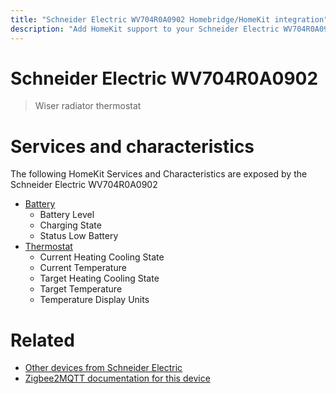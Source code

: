 ```yaml
---
title: "Schneider Electric WV704R0A0902 Homebridge/HomeKit integration"
description: "Add HomeKit support to your Schneider Electric WV704R0A0902, using Homebridge, Zigbee2MQTT and homebridge-z2m."
---
```

<!---
This file has been GENERATED using src/docgen/docgen.ts
DO NOT EDIT THIS FILE MANUALLY!
-->
# Schneider Electric WV704R0A0902
> Wiser radiator thermostat


# Services and characteristics
The following HomeKit Services and Characteristics are exposed by
the Schneider Electric WV704R0A0902

* [Battery](../../battery.md)
  * Battery Level
  * Charging State
  * Status Low Battery
* [Thermostat](../../climate.md)
  * Current Heating Cooling State
  * Current Temperature
  * Target Heating Cooling State
  * Target Temperature
  * Temperature Display Units


# Related
* [Other devices from Schneider Electric](../index.md#schneider_electric)
* [Zigbee2MQTT documentation for this device](https://www.zigbee2mqtt.io/devices/WV704R0A0902.html)